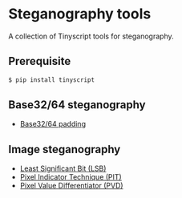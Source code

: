 # Steganography tools

A collection of Tinyscript tools for steganography.

## Prerequisite

```sh
$ pip install tinyscript
```

## Base32/64 steganography

- [Base32/64 padding](https://gist.github.com/dhondta/90a07d9d106775b0cd29bb51ffe15954)

## Image steganography

- [Least Significant Bit (LSB)](https://gist.github.com/dhondta/d2151c82dcd9a610a7380df1c6a0272c)
- [Pixel Indicator Technique (PIT)](https://gist.github.com/dhondta/30abb35bb8ee86109d17437b11a1477a)
- [Pixel Value Differentiator (PVD)](https://gist.github.com/dhondta/feaf4f5fb3ed8d1eb7515abe8cde4880)

